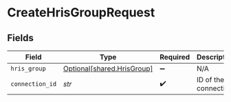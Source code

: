 # CreateHrisGroupRequest


## Fields

| Field                                                          | Type                                                           | Required                                                       | Description                                                    |
| -------------------------------------------------------------- | -------------------------------------------------------------- | -------------------------------------------------------------- | -------------------------------------------------------------- |
| `hris_group`                                                   | [Optional[shared.HrisGroup]](../../models/shared/hrisgroup.md) | :heavy_minus_sign:                                             | N/A                                                            |
| `connection_id`                                                | *str*                                                          | :heavy_check_mark:                                             | ID of the connection                                           |